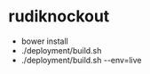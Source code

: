 rudiknockout
============
- bower install
- ./deployment/build.sh
- ./deployment/build.sh --env=live